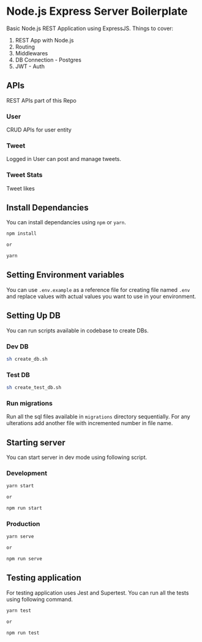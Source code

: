 # Node.js Express Server Boilerplate

Basic Node.js REST Application using ExpressJS. Things to cover:

1. REST App with Node.js
2. Routing
3. Middlewares
4. DB Connection - Postgres
5. JWT - Auth

## APIs

REST APIs part of this Repo

### User

CRUD APIs for user entity

### Tweet

Logged in User can post and manage tweets.

### Tweet Stats

Tweet likes

## Install Dependancies

You can install dependancies using `npm` or `yarn`.

```sh
npm install

or

yarn
```

## Setting Environment variables

You can use `.env.example` as a reference file for creating file named `.env` and replace values with actual values you want to use in your environment.

## Setting Up DB

You can run scripts available in codebase to create DBs.

### Dev DB

```sh
sh create_db.sh
```

### Test DB

```sh
sh create_test_db.sh
```

### Run migrations

Run all the sql files available in `migrations` directory sequentially. For any ulterations add another file with incremented number in file name.

## Starting server

You can start server in dev mode using following script.

### Development

```sh
yarn start

or

npm run start
```

### Production

```sh
yarn serve

or

npm run serve
```

## Testing application

For testing application uses Jest and Supertest. You can run all the tests using following command.

```sh
yarn test

or

npm run test
```

